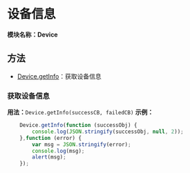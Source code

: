 # 设备信息
**模块名称：Device**

## 方法
* [Device.getInfo](#获取设备信息)：获取设备信息

### 获取设备信息
**用法：**`Device.getInfo(successCB, failedCB)`
**示例：**

```js
    Device.getInfo(function (successObj) {
        console.log(JSON.stringify(successObj, null, 2));
    },function (error) {
        var msg = JSON.stringify(error);
        console.log(msg);
        alert(msg);
    });
```

